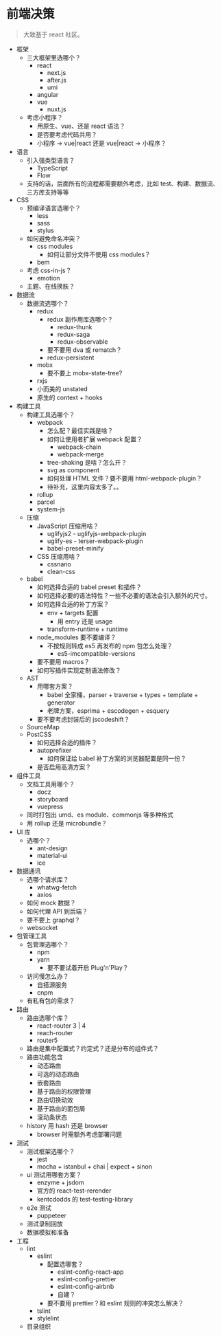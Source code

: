 # 前端决策

> 大致基于 react 社区。

* 框架
	* 三大框架里选哪个？
		* react
			* next.js
			* after.js
			* umi
		* angular
		* vue
			* nuxt.js
	* 考虑小程序？
		* 用原生、vue、还是 react 语法？
		* 是否要考虑代码共用？
		* 小程序 -> vue|react 还是 vue|react -> 小程序？
* 语言
	* 引入强类型语言？
		* TypeScript
		* Flow
	* 支持的话，后面所有的流程都需要额外考虑，比如 test、构建、数据流、三方库支持等等
* CSS
	* 预编译语言选哪个？
		* less
		* sass
		* stylus
	* 如何避免命名冲突？
		* css modules
			* 如何让部分文件不使用 css modules？
		* bem
	* 考虑 css-in-js？
		* emotion
	* 主题、在线换肤？
* 数据流
	* 数据流选哪个？
		* redux
			* redux 副作用库选哪个？
				* redux-thunk
				* redux-saga
				* redux-observable
			* 要不要用 dva 或 rematch？
			* redux-persistent
		* mobx
			* 要不要上 mobx-state-tree?
		* rxjs
		* 小而美的 unstated
		* 原生的 context + hooks
* 构建工具
	* 构建工具选哪个？
		* webpack
			* 怎么配？最佳实践是啥？
			* 如何让使用者扩展 webpack 配置？
				* webpack-chain
				* webpack-merge
			* tree-shaking 是啥？怎么开？
			* svg as component
			* 如何处理 HTML 文件？要不要用 html-webpack-plugin？
			* 待补充，这里内容太多了。。
		* rollup
		* parcel
		* system-js
	* 压缩
		* JavaScript 压缩用啥？
			* uglifyjs2 - uglifyjs-webpack-plugin
			* uglify-es - terser-webpack-plugin
			* babel-preset-minify
		* CSS 压缩用啥？
			* cssnano
			* clean-css
	* babel
		* 如何选择合适的 babel preset 和插件？
		* 如何选择必要的语法特性？一些不必要的语法会引入额外的尺寸。
		* 如何选择合适的补丁方案？
			* env + targets 配置
				* 用 entry 还是 usage
			* transform-runtime + runtime
		* node_modules 要不要编译？
			* 不按规则转成 es5 再发布的 npm 包怎么处理？
				* es5-imcompatible-versions
		* 要不要用 macros？
		* 如何写插件实现定制语法修改？
	* AST
		* 用哪套方案？
			* babel 全家桶，parser + traverse + types + template + generator
			* 老牌方案，esprima + escodegen + esquery
		* 要不要考虑封装后的 jscodeshift？
	* SourceMap
	* PostCSS
		* 如何选择合适的插件？
		* autoprefixer
			* 如何保证给 babel 补丁方案的浏览器配置是同一份？
		* 是否启用高清方案？
* 组件工具
	* 文档工具用哪个？
		* docz
		* storyboard
		* vuepress
	* 同时打包出 umd、es module、commonjs 等多种格式
	* 用 rollup 还是 microbundle？
* UI 库
	* 选哪个？
		* ant-design
		* material-ui
		* ice
* 数据通讯
	* 选哪个请求库？
		* whatwg-fetch
		* axios
	* 如何 mock 数据？
	* 如何代理 API 到后端？
	* 要不要上 graphql？
	* websocket
* 包管理工具
	* 包管理选哪个？
		* npm
		* yarn
			* 要不要试着开启 Plug'n'Play？
	* 访问慢怎么办？
		* 自搭源服务
		* cnpm
	* 有私有包的需求？
* 路由
	* 路由选哪个库？
		* react-router 3 | 4
		* reach-router
		* router5
	* 路由是集中配置式？约定式？还是分布的组件式？
	* 路由功能包含
		* 动态路由
		* 可选的动态路由
		* 嵌套路由
		* 基于路由的权限管理
		* 路由切换动效
		* 基于路由的面包屑
		* 滚动条状态
	* history 用 hash 还是 browser
		* browser 时需额外考虑部署问题
* 测试
	* 测试框架选哪个？
		* jest
		* mocha + istanbul + chai | expect + sinon
	* ui 测试用哪套方案？
		* enzyme + jsdom
		* 官方的 react-test-rerender
		* kentcdodds 的 test-testing-library
	* e2e 测试
		* puppeteer
	* 测试录制回放
	* 数据模拟和准备
* 工程
	* lint
		* eslint
			* 配置选哪套？
				* eslint-config-react-app
				* eslint-config-prettier
				* eslint-config-airbnb
				* 自建？
			* 要不要用 prettier？和 eslint 规则的冲突怎么解决？
		* tslint
		* stylelint
	* 目录组织
